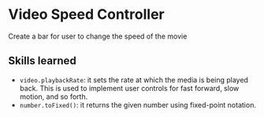 # Video Speed Controller
Create a bar for user to change the speed of the movie

## Skills learned
- `video.playbackRate`: it sets the rate at which the media is being played back. This is used to implement user controls for fast forward, 
slow motion, and so forth. 
- `number.toFixed()`: it returns the given number using fixed-point notation.
